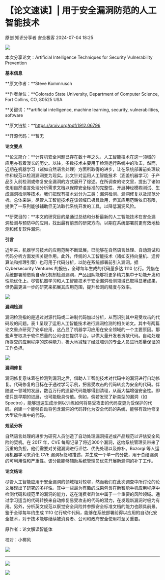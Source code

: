 #  【论文速读】| 用于安全漏洞防范的人工智能技术   
原创 知识分享者  安全极客   2024-07-04 18:25  
  
![](https://mmbiz.qpic.cn/mmbiz_jpg/vWuBpewLia8QnnD31IwPBrSKf17icRKpDUvcHfLa8rlE0mAfF2ARoSfPeicoyHaAVEbR7vweXNdicr6Rs1Y8kCiaHLg/640?wx_fmt=jpeg&from=appmsg "")  
  
本次分享论文：Artificial Intelligence Techniques for Security Vulnerability Prevention  
  
**基本信息**  
  
  
**原文作者：**Steve Kommrusch  
  
**作者单位：**Colorado State University, Department of Computer Science, Fort Collins, CO, 80525 USA  
  
**关键词：**artificial intelligence, machine learning, security, vulnerabilities, software  
  
**原文链接：**https://arxiv.org/pdf/1912.06796  
  
**开源代码：**暂无  
  
**论文要点**  
  
  
**论文简介：**计算机安全问题已存在数十年之久，人工智能技术在这一领域的应用亦有着漫长的历史。以往，多数技术主要用于检测运行系统中的攻击，然而，近期在机器学习（诸如自然语言处理）方面所取得的进步，让在系统部署前处理软件和规范以检测漏洞变为现实。此文针对运用人工智能技术（涵盖机器学习）于产品引入前检测或修复安全漏洞的方式展开了综述。在所调查的论文里，提出了诸如使用自然语言处理分析需求文档以保障安全标准的完整性、开展神经模糊测试、生成漏洞检测等技术。我们把现有技术划分为三类：漏洞检测、漏洞修复以及规范分析。总体来讲，尽管人工智能技术在该领域已极具效用，但其应用范畴依旧有限，提供了一系列能够辅助但无法取代系统开发的工具，以降低漏洞风险。  
  
**研究目的：**本文的研究目的是通过总结和分析最新的人工智能技术在安全漏洞检测与预防中的应用，找出最有前景的研究方向，以期在系统部署前更有效地检测和修复软件漏洞。  
  
**引言**  
  
  
近年来，机器学习技术的应用范畴不断延展，已能够在自然语言处理、自动测试和代码分析方面发挥关键作用。此外，传统的人工智能技术（诸如支持向量机、遗传算法和推理引擎）也可用于代码分析，以防在系统部署前引入漏洞。据 Cybersecurity Ventures 的报告，全球每年生成的代码量多达 1110 亿行。凭借在系统部署前借助自动化机制检测漏洞，产品团队能够将更多精力集中于功能开发和性能优化上。尽管机器学习和人工智能技术于安全漏洞检测领域已取得显著成果，但仍需更进一步的研究来拓展其应用范围，提升检测的精度与效率。  
  
![](https://mmbiz.qpic.cn/mmbiz_png/vWuBpewLia8SaYu5KwQ3941f1P7yoEgSwonCIGJh42mBaEh1G81uibJaQ73DupyXvLLd0Yiapj4EGJ3XRRYr9XIjA/640?wx_fmt=png&from=appmsg "")  
  
**漏洞检测**  
  
  
漏洞检测指的是通过对源代码或二进制代码加以分析，从而识别其中易受攻击的代码段的问题。表 1 呈现了运用人工智能技术进行漏洞检测的相关论文。其中有两篇论文重点研究了安卓应用，这凸显了机器学习应用在安全领域的一个主要原因。那些声誉取决于软件质量的公司也在提供平台，以供大量开发者贡献代码。自动处理所提交的应用程序的这种能力，极大地减轻了经过培训的专业人员进行质量保证的工作负担。  
  
![](https://mmbiz.qpic.cn/mmbiz_png/vWuBpewLia8SaYu5KwQ3941f1P7yoEgSwmsnSFDwctPiaaiaaoicVic8jZdzLbmbGygaS6a1Wvv7GGaVQdkOGojKHtQ/640?wx_fmt=png&from=appmsg "")  
  
**漏洞修复**  
  
  
漏洞修复意味着在检测到漏洞之后，借助人工智能技术对代码中的漏洞进行自动修复。代码修复的目标在于通过学习示例，把易受攻击的代码转变为安全的代码。伴随这一领域的发展，数百万行的遗留代码能够得到清理，从而大幅增强安全性。即便只是早期的进展，也可能极具价值。例如，倘若发现了新类型的漏洞（如 Spectre），能够迅速生成示例以训练如何将易受攻击的代码变更为受保护的代码。创建一个能够自动将包含漏洞的代码转化为安全代码的系统，能够有效地修复大型软件库中的代码。  
  
**规范分析**  
  
  
自然语言处理的进步为研究人员创造了自动处理漏洞描述或产品规范以评估安全风险的契机。在 2017 年，CVE 每周记录了将近300个漏洞，这给系统管理员带来了沉重的负担，他们需要对关键漏洞进行评估、优先处理以及修补。Bozorgi 等人运用机器学习来消化 CVE 漏洞标签和描述，并生成一个单一的分数，用于总结漏洞的可利用性和严重性。该分数能够辅助系统管理员优先开展新漏洞的补丁工作。  
  
**论文结论**  
  
  
尽管人工智能应用于安全漏洞的领域相对较窄，然而我们在此次调查中所讨论的论文展现出了研究的多样性。其中一些最为有趣的成果包含在新智能手机应用程序中检测代码和规范里的漏洞的能力，这在消费者群体中属于一个重要的风险领域。通过学习适当的代码转换来自动修复易受攻击的代码的潜力，在发现新漏洞时极为有用。另外，分析英文规范以察觉安全风险并参照安全标准文档的能力也颇具前景。鉴于全球每年约生成 1110 亿行软件代码，能够在系统部署前得以应用的自动化安全技术，对于技术能够继续被消费者、公司和政府安全使用将至关重要。   
  
原作者：论文解读智能体  
  
校对：小椰风  
  
![](https://mmbiz.qpic.cn/mmbiz_jpg/vWuBpewLia8QUiaoVSRUj5mYbjUmJD851ZfeHK53vb8AhFcQrc6BkgibD9wibwGCcAaXI6r1yl5fRiaE5FH6cywPq7w/640?wx_fmt=other&from=appmsg&wxfrom=5&wx_lazy=1&wx_co=1&tp=webp "")  
  
****  
![](https://mmbiz.qpic.cn/mmbiz_gif/D9wGKNiaQYpx7bvaHqVZibq0ogu5pckjQMepnZgmhgM01uFQsoFz5QDDE0iapRkuUumSGfk8Dz7mjnbvibwPk7jISg/640?wx_fmt=gif&wxfrom=5&wx_lazy=1&tp=webp "")  
  
  
![](https://mmbiz.qpic.cn/mmbiz_jpg/vWuBpewLia8TJEwkcn2XjMSfUe9LTbIRaIZ39RRQt0W4lIyvs88aaGrmAH8A8yxaYiaTRUkYIRNsYWo2siaqWflGQ/640?wx_fmt=other&from=appmsg&wxfrom=5&wx_lazy=1&wx_co=1&retryload=1&tp=webp "")  
  

